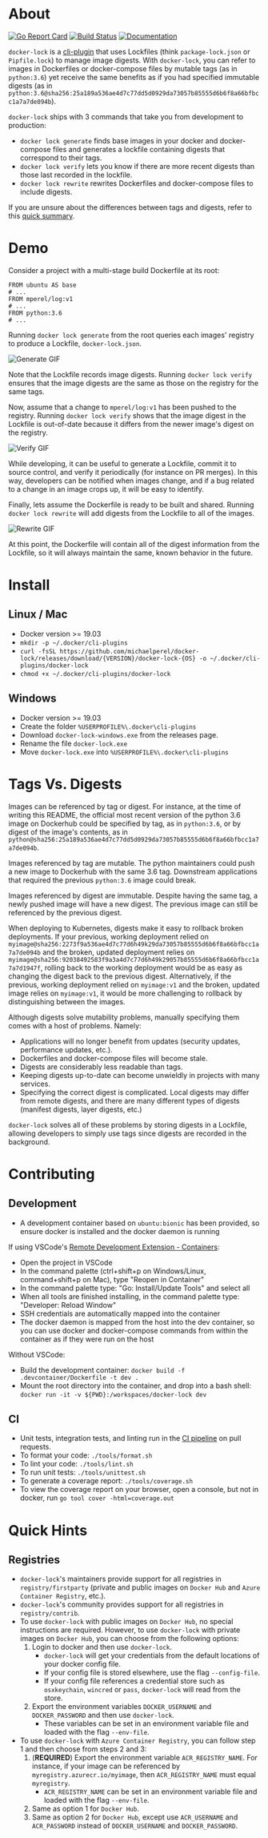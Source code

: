 # About
[![Go Report Card](https://goreportcard.com/badge/github.com/michaelperel/docker-lock)](https://goreportcard.com/report/github.com/michaelperel/docker-lock)
[![Build Status](https://dev.azure.com/michaelsethperel/docker-lock/_apis/build/status/michaelperel.docker-lock?branchName=master)](https://dev.azure.com/michaelsethperel/docker-lock/_build/latest?definitionId=4&branchName=master)
[![Documentation](https://godoc.org/github.com/michaelperel/docker-lock?status.svg)](https://godoc.org/github.com/michaelperel/docker-lock)

`docker-lock` is a [cli-plugin](https://github.com/docker/cli/issues/1534) that uses Lockfiles (think `package-lock.json` or `Pipfile.lock`) to manage image digests. With `docker-lock`, you can refer to images in Dockerfiles or docker-compose files by mutable tags (as in `python:3.6`) yet receive the same benefits as if you had specified immutable digests (as in `python:3.6@sha256:25a189a536ae4d7c77dd5d0929da73057b85555d6b6f8a66bfbcc1a7a7de094b`).

`docker-lock` ships with 3 commands that take you from development to production:

* `docker lock generate` finds base images in your docker and docker-compose files and generates a lockfile containing digests that correspond to their tags.
* `docker lock verify` lets you know if there are more recent digests than those last recorded in the lockfile.
* `docker lock rewrite` rewrites Dockerfiles and docker-compose files to include digests.

If you are unsure about the differences between tags and digests, refer to this [quick summary](#tags-vs-digests).

# Demo
Consider a project with a multi-stage build Dockerfile at its root:
```
FROM ubuntu AS base
# ...
FROM mperel/log:v1
# ...
FROM python:3.6
# ...
```
Running `docker lock generate` from the root queries each images' registry to produce a Lockfile, `docker-lock.json`.

![Generate GIF](gifs/generate.gif)

Note that the Lockfile records image digests. Running `docker lock verify` ensures that the image digests are the same as those on the registry for the same tags.

Now, assume that a change to `mperel/log:v1` has been pushed to the registry. Running `docker lock verify` shows that the image digest in the Lockfile is out-of-date because it differs from the newer image's digest on the registry.

![Verify GIF](gifs/verify.gif)

While developing, it can be useful to generate a Lockfile, commit it to source control, and verify it periodically (for instance on PR merges). In this way, developers can be notified when images change, and if a bug related to a change in an image crops up, it will be easy to identify.

Finally, lets assume the Dockerfile is ready to be built and shared. Running `docker lock rewrite` will add digests from the Lockfile to all of the images.

![Rewrite GIF](gifs/rewrite.gif)

At this point, the Dockerfile will contain all of the digest information from the Lockfile, so it will always maintain the same, known behavior in the future.

# Install
## Linux / Mac
* Docker version >= 19.03
* `mkdir -p ~/.docker/cli-plugins`
* `curl -fsSL https://github.com/michaelperel/docker-lock/releases/download/{VERSION}/docker-lock-{OS} -o ~/.docker/cli-plugins/docker-lock`
* `chmod +x ~/.docker/cli-plugins/docker-lock`
## Windows
* Docker version >= 19.03
* Create the folder `%USERPROFILE%\.docker\cli-plugins`
* Download `docker-lock-windows.exe` from the releases page.
* Rename the file `docker-lock.exe`
* Move `docker-lock.exe` into `%USERPROFILE%\.docker\cli-plugins`

# Tags Vs. Digests
Images can be referenced by tag or digest. For instance, at the time of writing this README, the official most recent version of the python 3.6 image on Dockerhub could be specified by tag, as in `python:3.6`, or by digest of the image's contents, as in `python@sha256:25a189a536ae4d7c77dd5d0929da73057b85555d6b6f8a66bfbcc1a7a7de094b`.

Images referenced by tag are mutable. The python maintainers could push a new image to Dockerhub with the same 3.6 tag. Downstream applications that required the previous `python:3.6` image could break.

Images referenced by digest are immutable. Despite having the same tag, a newly pushed image will have a new digest. The previous image can still be referenced by the previous digest.

When deploying to Kubernetes, digests make it easy to rollback broken deployments. If your previous, working deployment relied on `myimage@sha256:2273f9a536ae4d7c77d6h49k29da73057b85555d6b6f8a66bfbcc1a7a7de094b` and the broken, updated deployment relies on `myimage@sha256:92038492583f9a3a4d7c77d6h49k29057b85555d6b6f8a66bfbcc1a7a7d1947f`, rolling back to the working deployment would be as easy as changing the digest back to the previous digest. Alternatively, if the previous, working deployment relied on `myimage:v1` and the broken, updated image relies on  `myimage:v1`, it would be more challenging to rollback by distinguishing between the images.

Although digests solve mutability problems, manually specifying them comes with a host of problems. Namely:
* Applications will no longer benefit from updates (security updates, performance updates, etc.).
* Dockerfiles and docker-compose files will become stale.
* Digests are considerably less readable than tags.
* Keeping digests up-to-date can become unwieldly in projects with many services.
* Specifying the correct digest is complicated. Local digests may differ from remote digests, and there are many different types of digests (manifest digests, layer digests, etc.)

`docker-lock` solves all of these problems by storing digests in a Lockfile, allowing developers to simply use tags since digests are recorded in the background.

# Contributing
## Development
* A development container based on `ubuntu:bionic` has been provided, so ensure docker is installed and the docker daemon is running

If using VSCode's [Remote Development Extension - Containers](https://marketplace.visualstudio.com/items?itemName=ms-vscode-remote.vscode-remote-extensionpack):
* Open the project in VSCode
* In the command palette (ctrl+shift+p on Windows/Linux, command+shift+p on Mac), type "Reopen in Container"
* In the command palette type: "Go: Install/Update Tools" and select all
* When all tools are finished installing, in the command palette type: "Developer: Reload Window"
* SSH credentials are automatically mapped into the container
* The docker daemon is mapped from the host into the dev container, so you can use docker and docker-compose commands from within the container as if they were run on the host

Without VSCode:
* Build the development container: `docker build -f .devcontainer/Dockerfile -t dev .`
* Mount the root directory into the container, and drop into a bash shell: `docker run -it -v ${PWD}:/workspaces/docker-lock dev`

## CI
* Unit tests, integration tests, and linting run in the [CI pipeline](https://dev.azure.com/michaelsethperel/docker-lock/_build?definitionId=4) on pull requests.
* To format your code: `./tools/format.sh`
* To lint your code: `./tools/lint.sh`
* To run unit tests: `./tools/unittest.sh`
* To generate a coverage report: `./tools/coverage.sh`
* To view the coverage report on your browser, open a console, but not in docker, run `go tool cover -html=coverage.out`

# Quick Hints
## Registries
* `docker-lock`'s maintainers provide support for all registries in `registry/firstparty` (private and public images on `Docker Hub` and `Azure Container Registry`, etc.).
* `docker-lock`'s community provides support for all registries in `registry/contrib`.
* To use `docker-lock` with public images on `Docker Hub`, no special instructions are required. However, to use
`docker-lock` with private images on `Docker Hub`, you can choose from the following options:
    1. Login to docker and then use `docker-lock`.
        * `docker-lock` will get your credentials from the default locations of your docker config file.
        * If your config file is stored elsewhere, use the flag `--config-file`.
        * If your config file references a credential store such as `osxkeychain`, `wincred` or `pass`, `docker-lock` will read from the store.
    2. Export the environment variables `DOCKER_USERNAME` and `DOCKER_PASSWORD` and then use `docker-lock`.
        * These variables can be set in an environment variable file and loaded with the flag `--env-file`.
* To use `docker-lock` with `Azure Container Registry`, you can follow step 1 and then choose from steps 2 and 3:
    1. (**REQUIRED**) Export the environment variable `ACR_REGISTRY_NAME`. For instance, if your image can be referenced by `myregistry.azurecr.io/myimage`, then `ACR_REGISTRY_NAME` must equal `myregistry`.
        * `ACR_REGISTRY_NAME` can be set in an environment variable file and loaded with the flag `--env-file`.
    2. Same as option 1 for `Docker Hub`.
    3. Same as option 2 for `Docker Hub`, except use `ACR_USERNAME` and `ACR_PASSWORD` instead of `DOCKER_USERNAME` and `DOCKER_PASSWORD`.